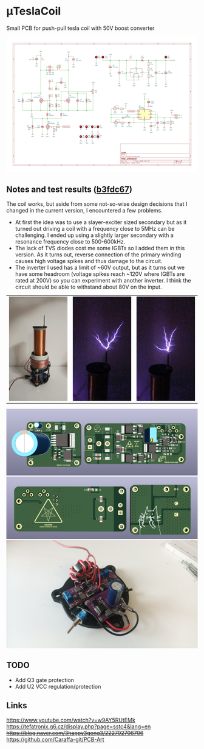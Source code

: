 # μTeslaCoil
Small PCB for push-pull tesla coil with 50V boost converter

![schematic](/img/schematic.png)

## Notes and test results (<a href="https://github.com/Caraffa-git/MicroTeslaCoil/tree/b3fdc67581c9563461222aec662bbb1328c567a8">b3fdc67</a>)
The coil works, but aside from some not-so-wise design decisions that I changed in the current version, I encountered a few problems.
- At first the idea was to use a slayer-exciter sized secondary but as it turned out driving a coil with a frequency close to 5MHz can be challenging. I ended up using a slightly larger secondary with a resonance frequency close to 500-600kHz.
- The lack of TVS diodes cost me some IGBTs so I added them in this version. As it turns out, reverse connection of the primary winding causes high voltage spikes and thus damage to the circuit.
- The inverter I used has a limit of ~60V output, but as it turns out we have some headroom (voltage spikes reach ~120V where IGBTs are rated at 200V) so you can experiment with another inverter. I think the circuit should be able to withstand about 80V on the input.

|   |   |   |
|---|---|---|
| ![Photo 2](/img/PIC_2.jpg) |![Photo 3](/img/PIC_3.jpg) | ![Photo 4](/img/PIC_4.jpg)|

![](/img/PCB_1.png)
![](/img/PCB_2.png)
![base](/img/PIC_1.jpg)

## TODO
- Add Q3 gate protection
- Add U2 VCC regulation/protection 

## Links
https://www.youtube.com/watch?v=w9AY5RUtEMk   
https://tefatronix.g6.cz/display.php?page=sstc4&lang=en   
~~https://blog.naver.com/3happy3gong3/222702706706~~   
https://github.com/Caraffa-git/PCB-Art
